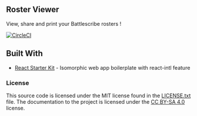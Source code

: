 ## Roster Viewer

View, share and print your Battlescribe rosters !

[![CircleCI](https://circleci.com/gh/p-bizouard/RosterViewer.svg?style=svg)](https://circleci.com/gh/p-bizouard/RosterViewer)

## Built With

* [React Starter Kit](https://github.com/kriasoft/react-starter-kit) - Isomorphic web app boilerplate with react-intl feature

### License

This source code is licensed under the MIT
license found in the [LICENSE.txt](https://github.com/p-bizouard/RosterViewer/blob/master/LICENSE.txt)
file. The documentation to the project is licensed under the
[CC BY-SA 4.0](http://creativecommons.org/licenses/by-sa/4.0/) license.
